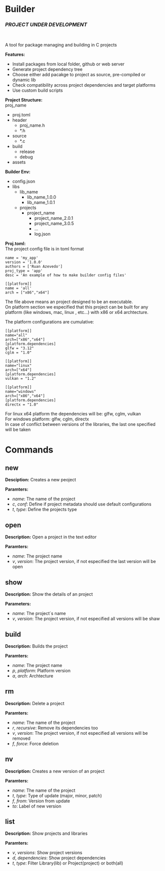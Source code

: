 # Builder
### *PROJECT UNDER DEVELOPMENT*
<br>

A tool for package managing and building in C projects

**Features:**
- Install packages from local folder, github or web server
- Generate project dependency tree
- Choose either add pacakge to project as source, pre-compiled or dynamic lib
- Check compatibility across project dependencies and target platforms
- Use custom build scripts


**Project Structure:**<br>
proj_name
- proj.toml
- header
  - proj_name.h
  - *.h
- source
  - *.c
- build
  - release
  - debug
- assets
  
**Builder Env:**
- config.json
- libs
  - lib_name
    - lib_name_1.0.0 
    - lib_name_1.0.1
  - projects
    - project_name
      - project_name_2.0.1
      - project_name_3.0.5
      - ...
      - log.json

**Proj.toml:**
<br>The project config file is in toml format

```
name = 'my_app'
version = '1.0.0'
authors = ['Ruan Azevedo']
proj_type = 'app'
desc = 'An example of how to make builder config files'

[[platform]]
name = 'all'
arch = ["x86","x64"]
```
The file above means an project designed to be an executable.<br>
On platform section we especified that this project can be built for any platform (like windows, mac, linux , etc...) with x86 or x64 archtecture.<br>

The platform configurations are cumulative:
  ```
  [[platform]]
  name="all"
  arch=["x86","x64"]
  [platform.dependencies]
  glfw = "3.12"
  cglm = "1.0"

  [[platform]]
  name="linux"
  arch=["x64"]
  [platform.dependencies]
  vulkan = "1.2"

  [[platform]]
  name="windows"
  arch=["x86","x64"]
  [platform.dependencies]
  directx = "1.0"
  ```
  For linux x64 platform the dependencies will be: glfw, cglm, vulkan<br>
  For windows platform: glfw, cglm, directx<br>
  In case of conflict between versions of the libraries, the last one specified will be taken
  
# Commands

  ## new
  **Desciption:** Creates a new peoject

  **Paramters:**
  - *name*: The name of the project
  - *c*, *conf*: Define if project metadata should use default configurations 
  - *t*, *type*: Define the projects type
  
  ## open
  **Description:** Open a project in the text editor

  **Paramters:**
  - *name*: The project name
  - *v*, *version*: The project version, if not especified the last version will be open

  ## show
  **Description:** Show the details of an project

  **Parameters:**
  - *name*: The project´s name
  - *v*, *version*: The project version, if not especified all versions will be shaw
  
  ## build
  **Description:** Builds the project

  **Paramters:**
  - *name*: The project name
  - *p*, *platform*: Platform version
  - *a*, *arch*: Archtecture

  ## rm 
  **Description:** Delete a project

  **Paramters:**
  - *name*: The name of the project 
  - *r*, *recursive*: Remove its dependencies too
  - *v*, *version*: The project version, if not especified all versions will be removed
  - *f*, *force*: Force deletion

  ## nv
  **Description:** Creates a new version of an project

  **Paramters:**
  - *name*: The name of the project
  - *t*, *type*: Type of update (major, minor, patch)
  - *f*, *from*: Version from update
  - *to*: Label of new version

  ## list
  **Description:** Show projects and libraries

  **Paramters:**
  - *v*, *versions*: Show project versions
  - *d*, *dependencies*: Show project dependencies
  - *t*, *type*: Filter Library(lib) or Project(project) or both(all)

  <!-- ## update
  **Description:** Install a new version of an project

  **Paramters:**
  - *name*: The name of the project  -->
  



